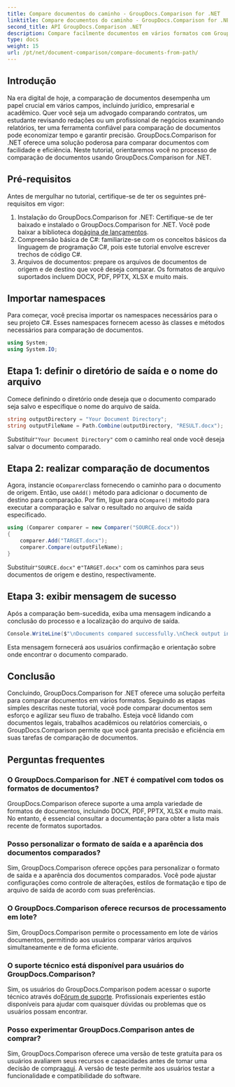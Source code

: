 ```yaml
---
title: Compare documentos do caminho - GroupDocs.Comparison for .NET
linktitle: Compare documentos do caminho - GroupDocs.Comparison for .NET
second_title: API GroupDocs.Comparison .NET
description: Compare facilmente documentos em vários formatos com GroupDocs.Comparison for .NET. Economize tempo e garanta precisão em tarefas jurídicas, acadêmicas e empresariais.
type: docs
weight: 15
url: /pt/net/document-comparison/compare-documents-from-path/
---
```

## Introdução
Na era digital de hoje, a comparação de documentos desempenha um papel crucial em vários campos, incluindo jurídico, empresarial e acadêmico. Quer você seja um advogado comparando contratos, um estudante revisando redações ou um profissional de negócios examinando relatórios, ter uma ferramenta confiável para comparação de documentos pode economizar tempo e garantir precisão. GroupDocs.Comparison for .NET oferece uma solução poderosa para comparar documentos com facilidade e eficiência. Neste tutorial, orientaremos você no processo de comparação de documentos usando GroupDocs.Comparison for .NET.
## Pré-requisitos
Antes de mergulhar no tutorial, certifique-se de ter os seguintes pré-requisitos em vigor:
1. Instalação do GroupDocs.Comparison for .NET: Certifique-se de ter baixado e instalado o GroupDocs.Comparison for .NET. Você pode baixar a biblioteca do[página de lançamentos](https://releases.groupdocs.com/comparison/net/).
2. Compreensão básica de C#: familiarize-se com os conceitos básicos da linguagem de programação C#, pois este tutorial envolve escrever trechos de código C#.
3. Arquivos de documentos: prepare os arquivos de documentos de origem e de destino que você deseja comparar. Os formatos de arquivo suportados incluem DOCX, PDF, PPTX, XLSX e muito mais.

## Importar namespaces
Para começar, você precisa importar os namespaces necessários para o seu projeto C#. Esses namespaces fornecem acesso às classes e métodos necessários para comparação de documentos.
```csharp
using System;
using System.IO;
```
## Etapa 1: definir o diretório de saída e o nome do arquivo
Comece definindo o diretório onde deseja que o documento comparado seja salvo e especifique o nome do arquivo de saída.
```csharp
string outputDirectory = "Your Document Directory";
string outputFileName = Path.Combine(outputDirectory, "RESULT.docx");
```
 Substituir`"Your Document Directory"` com o caminho real onde você deseja salvar o documento comparado.
## Etapa 2: realizar comparação de documentos
 Agora, instancie o`Comparer`class fornecendo o caminho para o documento de origem. Então, use o`Add()` método para adicionar o documento de destino para comparação. Por fim, ligue para o`Compare()` método para executar a comparação e salvar o resultado no arquivo de saída especificado.
```csharp
using (Comparer comparer = new Comparer("SOURCE.docx"))
{
    comparer.Add("TARGET.docx");
    comparer.Compare(outputFileName);
}
```
 Substituir`"SOURCE.docx"` e`"TARGET.docx"` com os caminhos para seus documentos de origem e destino, respectivamente.
## Etapa 3: exibir mensagem de sucesso
Após a comparação bem-sucedida, exiba uma mensagem indicando a conclusão do processo e a localização do arquivo de saída.
```csharp
Console.WriteLine($"\nDocuments compared successfully.\nCheck output in {outputDirectory}.");
```
Esta mensagem fornecerá aos usuários confirmação e orientação sobre onde encontrar o documento comparado.

## Conclusão
Concluindo, GroupDocs.Comparison for .NET oferece uma solução perfeita para comparar documentos em vários formatos. Seguindo as etapas simples descritas neste tutorial, você pode comparar documentos sem esforço e agilizar seu fluxo de trabalho. Esteja você lidando com documentos legais, trabalhos acadêmicos ou relatórios comerciais, o GroupDocs.Comparison permite que você garanta precisão e eficiência em suas tarefas de comparação de documentos.
## Perguntas frequentes
### O GroupDocs.Comparison for .NET é compatível com todos os formatos de documentos?
GroupDocs.Comparison oferece suporte a uma ampla variedade de formatos de documentos, incluindo DOCX, PDF, PPTX, XLSX e muito mais. No entanto, é essencial consultar a documentação para obter a lista mais recente de formatos suportados.
### Posso personalizar o formato de saída e a aparência dos documentos comparados?
Sim, GroupDocs.Comparison oferece opções para personalizar o formato de saída e a aparência dos documentos comparados. Você pode ajustar configurações como controle de alterações, estilos de formatação e tipo de arquivo de saída de acordo com suas preferências.
### O GroupDocs.Comparison oferece recursos de processamento em lote?
Sim, GroupDocs.Comparison permite o processamento em lote de vários documentos, permitindo aos usuários comparar vários arquivos simultaneamente e de forma eficiente.
### O suporte técnico está disponível para usuários do GroupDocs.Comparison?
 Sim, os usuários do GroupDocs.Comparison podem acessar o suporte técnico através do[Fórum de suporte](https://forum.groupdocs.com/c/comparison/12). Profissionais experientes estão disponíveis para ajudar com quaisquer dúvidas ou problemas que os usuários possam encontrar.
### Posso experimentar GroupDocs.Comparison antes de comprar?
 Sim, GroupDocs.Comparison oferece uma versão de teste gratuita para os usuários avaliarem seus recursos e capacidades antes de tomar uma decisão de compra[aqui](https://releases.groupdocs.com/). A versão de teste permite aos usuários testar a funcionalidade e compatibilidade do software.